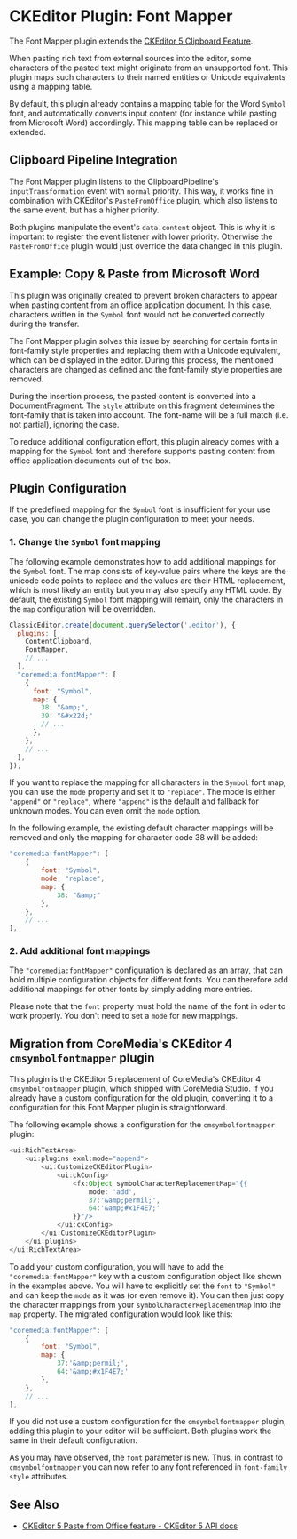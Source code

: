# CKEditor Plugin: Font Mapper

The Font Mapper plugin extends the
[CKEditor 5 Clipboard Feature][cke5:docs:clipboard:feature].

When pasting rich text from external sources into the editor, some characters
of the pasted text might originate from an unsupported font. This plugin maps
such characters to their named entities or Unicode equivalents using a
mapping table.

By default, this plugin already contains a mapping table for the Word 
`Symbol` font, and automatically converts input content (for instance while
pasting from Microsoft Word) accordingly. This mapping table can be replaced
or extended.

## Clipboard Pipeline Integration

The Font Mapper plugin listens to the ClipboardPipeline's
`inputTransformation` event with `normal` priority. This way, it works fine
in combination with CKEditor's `PasteFromOffice` plugin, which also listens
to the same event, but has a higher priority.

Both plugins manipulate the event's `data.content` object. This is why it
is important to register the event listener with lower priority. Otherwise
the `PasteFromOffice` plugin would just override the data changed in this
plugin.

## Example: Copy & Paste from Microsoft Word

This plugin was originally created to prevent broken characters to appear
when pasting content from an office application document. In this case,
characters written in the `Symbol` font would not be converted correctly
during the transfer.

The Font Mapper plugin solves this issue by searching for certain fonts in
font-family style properties and replacing them with a Unicode equivalent,
which can be displayed in the editor. During this process, the mentioned
characters are changed as defined and the font-family style properties are
removed.

During the insertion process, the pasted content is converted into a
DocumentFragment. The `style` attribute on this fragment determines the
font-family that is taken into account. The font-name will be a full match
(i.e. not partial), ignoring the case.

To reduce additional configuration effort, this plugin already comes with a
mapping for the `Symbol` font and therefore supports pasting content from
office application documents out of the box.

## Plugin Configuration

If the predefined mapping for the `Symbol` font is insufficient for your
use case, you can change the plugin configuration to meet your needs. 

### 1. Change the `Symbol` font mapping

The following example demonstrates how to add additional mappings for the
`Symbol` font. The map consists of key-value pairs where the keys are the
unicode code points to replace and the values are their HTML replacement, which
is most likely an entity but you may also specify any HTML code.
By default, the existing `Symbol` font mapping will remain, only the
characters in the `map` configuration will be overridden.

```javascript
ClassicEditor.create(document.querySelector('.editor'), {
  plugins: [
    ContentClipboard,
    FontMapper,
    // ...
  ],
  "coremedia:fontMapper": [
    {
      font: "Symbol",
      map: {
        38: "&amp;",
        39: "&#x22d;"
        // ...
      },
    },
    // ...
  ],
});
```

If you want to replace the mapping for all characters in the `Symbol` font map,
you can use the `mode` property and set it to `"replace"`. The mode is either
`"append"` or `"replace"`, where `"append"` is the default and fallback for
unknown modes. You can even omit the `mode` option.

In the following example, the existing default character mappings will be
removed and only the mapping for character code 38 will be added:

```javascript
"coremedia:fontMapper": [
    {
        font: "Symbol",
        mode: "replace",
        map: {
            38: "&amp;"
        },
    },
    // ...
],
```

### 2. Add additional font mappings

The `"coremedia:fontMapper"` configuration is declared as an array, that
can hold multiple configuration objects for different fonts. You can therefore
add additional mappings for other fonts by simply adding more entries. 

Please note that the `font` property must hold the name of the font in oder
to work properly. You don't need to set a `mode` for new mappings.

## Migration from CoreMedia's CKEditor 4 `cmsymbolfontmapper` plugin

This plugin is the CKEditor 5 replacement of CoreMedia's CKEditor 4
`cmsymbolfontmapper` plugin, which shipped with CoreMedia Studio.
If you already have a custom configuration for the old plugin,
converting it to a configuration for this Font Mapper plugin
is straightforward.

The following example shows a configuration for the `cmsymbolfontmapper` plugin:

```javascript
<ui:RichTextArea>
    <ui:plugins exml:mode="append">
        <ui:CustomizeCKEditorPlugin>
            <ui:ckConfig>
                <fx:Object symbolCharacterReplacementMap="{{
                    mode: 'add',
                    37:'&amp;permil;',
                    64:'&amp;#x1F4E7;'
                }}"/>
            </ui:ckConfig>
        </ui:CustomizeCKEditorPlugin>
    </ui:plugins>
</ui:RichTextArea>
```

To add your custom configuration, you will have to add
the `"coremedia:fontMapper"` key with a custom configuration object like shown
in the examples above. You will have to explicitly set the `font` to `"Symbol"`
and can keep the `mode` as it was (or even remove it). You can then just copy
the character mappings from your `symbolCharacterReplacementMap` into the `map`
property. The migrated configuration would look like this:

```javascript
"coremedia:fontMapper": [
    {
        font: "Symbol",
        map: {
            37:'&amp;permil;',
            64:'&amp;#x1F4E7;'
        },
    },
    // ...
],
```

If you did not use a custom configuration for the 
`cmsymbolfontmapper` plugin, adding this plugin to your editor
will be sufficient. Both plugins work the same in their default
configuration.

As you may have observed, the `font` parameter is new. Thus,
in contrast to `cmsymbolfontmapper` you can now refer to any
font referenced in `font-family` `style` attributes.

## See Also

* [CKEditor 5 Paste from Office feature - CKEditor 5 API docs](https://ckeditor.com/docs/ckeditor5/latest/api/paste-from-office.html)

 [cke5:docs:clipboard:feature]: <https://ckeditor.com/docs/ckeditor5/latest/framework/guides/deep-dive/clipboard.html> "Clipboard - CKEditor 5 Documentation"
